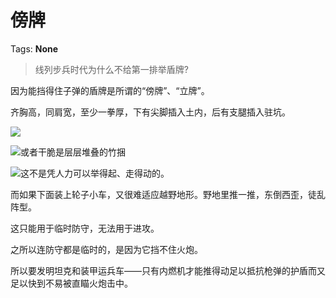 # 傍牌

Tags: **None**

> 线列步兵时代为什么不给第一排举盾牌?



因为能挡得住子弹的盾牌是所谓的“傍牌”、“立牌”。

齐胸高，同肩宽，至少一拳厚，下有尖脚插入土内，后有支腿插入驻坑。

![](https://picx.zhimg.com/50/v2-5af5a5af5c23c2adf816ae0b346eb756_720w.jpg?source=1940ef5c)  


![](https://pic1.zhimg.com/50/v2-49b4fdb60bb79468afae9413371ca633_720w.jpg?source=1940ef5c)或者干脆是层层堆叠的竹捆

![](https://picx.zhimg.com/50/v2-16e1660b08674c60e18b2e5fdd81a77f_720w.jpg?source=1940ef5c)这不是凭人力可以举得起、走得动的。

而如果下面装上轮子小车，又很难适应越野地形。野地里推一推，东倒西歪，徒乱阵型。

这只能用于临时防守，无法用于进攻。

之所以连防守都是临时的，是因为它挡不住火炮。

所以要发明坦克和装甲运兵车——只有内燃机才能推得动足以抵抗枪弹的护盾而又足以快到不易被直瞄火炮击中。



